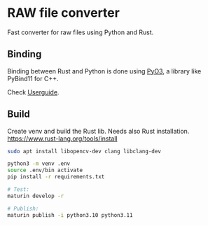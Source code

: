 # RAW file converter

Fast converter for raw files using Python and Rust.

## Binding

Binding between Rust and Python is done using [PyO3](https://github.com/PyO3/pyo3), a library like PyBind11 for C++.

Check [Userguide](https://pyo3.rs/).

## Build

Create venv and build the Rust lib. Needs also Rust installation. https://www.rust-lang.org/tools/install

```bash
sudo apt install libopencv-dev clang libclang-dev

python3 -m venv .env
source .env/bin activate
pip install -r requirements.txt

# Test:
maturin develop -r

# Publish:
maturin publish -i python3.10 python3.11

```

